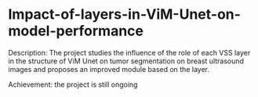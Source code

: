 # Impact-of-layers-in-ViM-Unet-on-model-performance

Description: The project studies the influence of the role of each VSS layer in the structure of ViM Unet on tumor segmentation on breast ultrasound images and proposes an improved module based on the layer.

Achievement: the project is still ongoing
